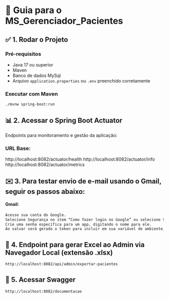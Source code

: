 # 🚀 Guia para o MS_Gerenciador_Pacientes

## ✅ 1. Rodar o Projeto

### Pré-requisitos
- Java 17 ou superior
- Maven 
- Banco de dados MySql
- Arquivo `application.properties` ou `.env` preenchido corretamente

### Executar com Maven
```bash
./mvnw spring-boot:run

```

## 📊  2. Acessar o Spring Boot Actuator

Endpoints para monitoramento e gestão da aplicação:

### URL Base:
http://localhost:8082/actuator/health
http://localhost:8082/actuator/info
http://localhost:8082/actuator/metrics

## ✉️ 3. Para testar envio de e-mail usando o Gmail, seguir os passos abaixo:

#### Gmail: 
```bash
Acesse sua conta do Google.
Selecione Segurança no item “Como fazer login no Google” ou selecione Senhas de app ou acesse diretamente o link https://myaccount.google.com/apppasswords
Crie uma senha específica para um app, digitando o nome para ele. 
Ao salvar será gerado o token para incluir em sua variável de ambiente, application.properties ou .env. 
```

## 🧩 4. Endpoint para gerar Excel ao Admin via Navegador Local (extensão .xlsx)
```bash
http://localhost:8082/api/admin/exportar-pacientes
```

## 🔗 5. Acessar Swagger
```bash
http://localhost:8082/documentacao
```
